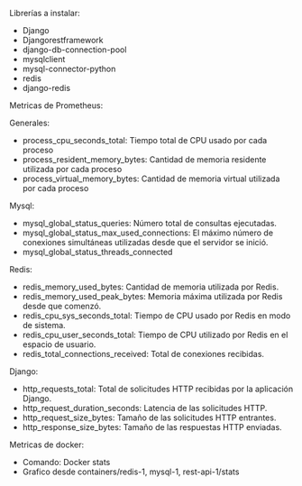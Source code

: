 Librerías a instalar:
- Django
- Djangorestframework
- django-db-connection-pool
- mysqlclient
- mysql-connector-python
- redis
- django-redis
  

Metricas de Prometheus:

Generales:
- process_cpu_seconds_total: Tiempo total de CPU usado por cada proceso
- process_resident_memory_bytes: Cantidad de memoria residente utilizada por cada proceso
- process_virtual_memory_bytes: Cantidad de memoria virtual utilizada por cada proceso

Mysql:
- mysql_global_status_queries: Número total de consultas ejecutadas.
- mysql_global_status_max_used_connections: El máximo número de conexiones simultáneas utilizadas desde que el servidor se inició.
- mysql_global_status_threads_connected


Redis:
- redis_memory_used_bytes: Cantidad de memoria utilizada por Redis.
- redis_memory_used_peak_bytes: Memoria máxima utilizada por Redis desde que comenzó.
- redis_cpu_sys_seconds_total: Tiempo de CPU usado por Redis en modo de sistema.
- redis_cpu_user_seconds_total: Tiempo de CPU utilizado por Redis en el espacio de usuario.
- redis_total_connections_received: Total de conexiones recibidas.

Django:
- http_requests_total: Total de solicitudes HTTP recibidas por la aplicación Django.
- http_request_duration_seconds: Latencia de las solicitudes HTTP.
- http_request_size_bytes: Tamaño de las solicitudes HTTP entrantes.
- http_response_size_bytes: Tamaño de las respuestas HTTP enviadas.


Metricas de docker:

- Comando: Docker stats 
- Grafico desde containers/redis-1, mysql-1, rest-api-1/stats

